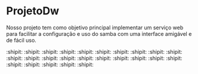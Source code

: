 # ProjetoDw
Nosso projeto tem como objetivo principal implementar um serviço web para facilitar a configuração e uso do samba com uma interface amigável e de fácil uso.

:shipit: :shipit: :shipit: :shipit: :shipit: :shipit: :shipit: :shipit: :shipit: :shipit: :shipit: :shipit: :shipit: :shipit: :shipit: :shipit: :shipit: :shipit: :shipit: :shipit: :shipit: :shipit: :shipit: :shipit: :shipit:
